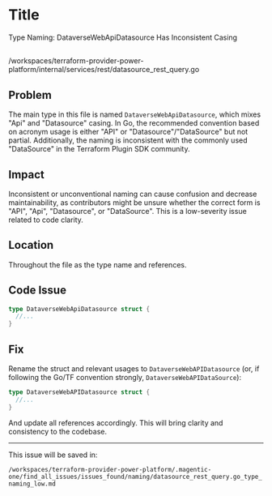 # Title

Type Naming: DataverseWebApiDatasource Has Inconsistent Casing

##

/workspaces/terraform-provider-power-platform/internal/services/rest/datasource_rest_query.go

## Problem

The main type in this file is named `DataverseWebApiDatasource`, which mixes "Api" and "Datasource" casing. In Go, the recommended convention based on acronym usage is either "API" or "Datasource"/"DataSource" but not partial. Additionally, the naming is inconsistent with the commonly used "DataSource" in the Terraform Plugin SDK community.

## Impact

Inconsistent or unconventional naming can cause confusion and decrease maintainability, as contributors might be unsure whether the correct form is "API", "Api", "Datasource", or "DataSource". This is a low-severity issue related to code clarity.

## Location

Throughout the file as the type name and references.

## Code Issue

```go
type DataverseWebApiDatasource struct {
  //...
}
```

## Fix

Rename the struct and relevant usages to `DataverseWebAPIDatasource` (or, if following the Go/TF convention strongly, `DataverseWebAPIDataSource`):

```go
type DataverseWebAPIDatasource struct {
  //...
}
```

And update all references accordingly. This will bring clarity and consistency to the codebase.

---

This issue will be saved in:

`/workspaces/terraform-provider-power-platform/.magentic-one/find_all_issues/issues_found/naming/datasource_rest_query.go_type_naming_low.md`
